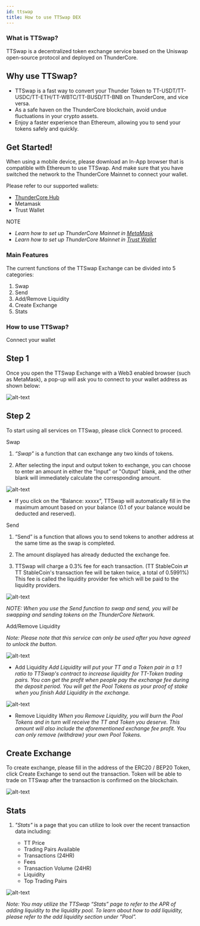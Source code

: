 ```yaml
---
id: ttswap
title: How to use TTSwap DEX
---
```


### What is TTSwap?
TTSwap is a decentralized token exchange service based on the Uniswap open-source protocol and deployed on ThunderCore. 

## Why use TTSwap?
* TTSwap is a fast way to convert your Thunder Token to TT-USDT/TT-USDC/TT-ETH/TT-WBTC/TT-BUSD/TT-BNB on ThunderCore, and vice versa.
* As a safe haven on the ThunderCore blockchain, avoid undue fluctuations in your crypto assets.
* Enjoy a faster experience than Ethereum, allowing you to send your tokens safely and quickly.

## Get Started!
When using a mobile device, please download an In-App browser that is compatible with Ethereum to use TTSwap. And make sure that you have switched the network to the ThunderCore Mainnet to connect your wallet.

Please refer to our supported wallets:
* [ThunderCore Hub](https://support-center.thundercore.com/docs/get-wallet/)
* Metamask
* Trust Wallet

NOTE
* _Learn how to set up ThunderCore Mainnet in [MetaMask](https://support-center.thundercore.com/docs/metamask/)_
* _Learn how to set up ThunderCore Mainnet in [Trust Wallet](https://support-center.thundercore.com/docs/trust-wallet/)_


### Main Features
The current functions of the TTSwap Exchange can be divided into 5 categories:
1. Swap 
2. Send 
3. Add/Remove Liquidity 
4. Create Exchange 
5. Stats

### How to use TTSwap?
Connect your wallet

## Step 1
Once you open the TTSwap Exchange with a Web3 enabled browser (such as MetaMask), a pop-up will ask you to connect to your wallet address as shown below: 

![alt-text](assets/img/ttswap/ttswap_1.png)


## Step 2
To start using all services on TTSwap, please click Connect to proceed.

Swap
1. _“Swap”_ is a function that can exchange any two kinds of tokens.

2. After selecting the input and output token to exchange, you can choose to enter an amount in either the "Input" or "Output" blank, and the other blank will immediately calculate the corresponding amount.

![alt-text](assets/img/ttswap/ttswap_2.png)

* If you click on the “Balance: xxxxx”, TTSwap will automatically fill in the maximum amount based on your balance (0.1 of your balance would be deducted and reserved).


Send
1. “Send” is a function that allows you to send tokens to another address at the same time as the swap is completed.

2. The amount displayed has already deducted the exchange fee.

3. TTSwap will charge a 0.3% fee for each transaction. (TT StableCoin ⇄ TT StableCoin's transaction fee will be taken twice, a total of 0.5991%) This fee is called the liquidity provider fee which will be paid to the liquidity providers. 

![alt-text](assets/img/ttswap/ttswap_3.png)

_NOTE: When you use the Send function to swap and send, you will be swapping and sending tokens on the ThunderCore Network._



Add/Remove Liquidity

_Note: Please note that this service can only be used after you have agreed to unlock the button._

![alt-text](assets/img/ttswap/ttswap_4.png)


* Add Liquidity
	*Add Liquidity will put your TT and a Token pair in a 1:1 ratio to TTSwap's contract to increase liquidity for TT-Token trading pairs.*
	*You can get the profit when people pay the exchange fee during the deposit period.*
	*You will get the Pool Tokens as your proof of stake when you finish Add Liquidity in the exchange.*

![alt-text](assets/img/ttswap/ttswap_5.png)


* Remove Liquidity
	*When you Remove Liquidity, you will burn the Pool Tokens and in turn will receive the TT and Token you deserve. This amount will also include the aforementioned exchange fee profit.*
	*You can only remove (withdraw) your own Pool Tokens.*



## Create Exchange
To create exchange, please fill in the address of the ERC20 / BEP20 Token, click Create Exchange to send out the transaction. Token will be able to trade on TTSwap after the transaction is confirmed on the blockchain.

![alt-text](assets/img/ttswap/ttswap_6.png)


## Stats

1. _"Stats"_ is a page that you can utilize to look over the recent transaction data including: 

	* TT Price
	* Trading Pairs Available
	* Transactions (24HR)
	* Fees
	* Transaction Volume (24HR)
	* Liquidity
	* Top Trading Pairs

![alt-text](assets/img/ttswap/ttswap_7.png)


_Note: You may utilize the TTSwap “Stats” page to refer to the APR of adding liquidity to the liquidity pool. To learn about how to add liquidity, please refer to the add liquidity section under “Pool”._

